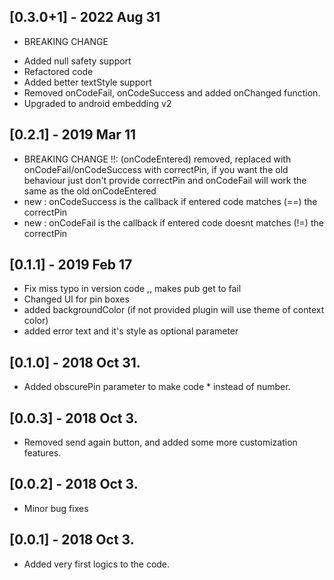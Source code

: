 ## [0.3.0+1] - 2022 Aug 31
* BREAKING CHANGE
- Added null safety support
- Refactored code
- Added better textStyle support
- Removed onCodeFail, onCodeSuccess  and added onChanged function.
- Upgraded to android embedding v2

## [0.2.1] - 2019 Mar 11

* BREAKING CHANGE !!: (onCodeEntered) removed, replaced with onCodeFail/onCodeSuccess with correctPin, if you want the old behaviour just don't provide correctPin and onCodeFail will work the same as the old onCodeEntered
* new : onCodeSuccess is the callback if entered code matches (==) the correctPin
* new : onCodeFail is the callback if entered code doesnt matches (!=) the correctPin

## [0.1.1] - 2019 Feb 17

* Fix miss typo in version code ,, makes pub get to fail
* Changed UI for pin boxes
* added backgroundColor (if not provided plugin will use theme of context color)
* added error text and it's style as optional parameter

## [0.1.0] - 2018 Oct 31.

* Added obscurePin parameter to make code * instead of number.

## [0.0.3] - 2018 Oct 3.

* Removed send again button, and added some more customization features.

## [0.0.2] - 2018 Oct 3.

* Minor bug fixes

## [0.0.1] - 2018 Oct 3.

* Added very first logics to the code.
